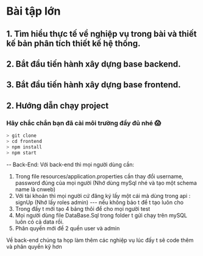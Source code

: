 # Bài tập lớn
## 1. Tìm hiểu thực tế về nghiệp vụ trong bài và thiết kế bản phân tích thiết kế hệ thống.
## 2. Bắt đầu tiến hành xây dựng base backend.
## 3. Bắt đầu tiến hành xây dựng base frontend.
## 2. Hướng dẫn chạy project
### Hãy chắc chắn bạn đã cài môi trường đầy đủ nhé :scream:
```python
> git clone 
> cd frontend
> npm install
> npm start
```


-- Back-End:
Với back-end thì mọi người dùng cần:
1. Trong file resources/application.properties cần thay đổi username, password đúng của mọi người
(Nhớ dùng mySql nhé và tạo một schema name là cnweb)
2. Với tài khoản thì mọi người cứ đăng ký lấy một cái mà dùng trong api : signUp (Nhớ lấy roles admin)
--- nếu không bảo t để t tạo luôn cho
3. Trong đấy t mới tạo 4 bảng thôi để cho mọi người test
4. Mọi người dùng file DataBase.Sql trong folder t gửi chạy trên mySQL luôn có cả data rồi.
5. Phân quyền mới để 2 quền user và admin

Về back-end chúng ta họp làm thêm các nghiệp vụ lúc đấy t sẽ code thêm và phân quyền kỹ hơn

